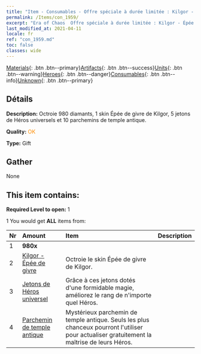 ```yaml
---
title: "Item - Consumables - Offre spéciale à durée limitée : Kilgor - Épée de givre"
permalink: /Items/con_1959/
excerpt: "Era of Chaos  Offre spéciale à durée limitée : Kilgor - Épée de givre"
last_modified_at: 2021-04-11
locale: fr
ref: "con_1959.md"
toc: false
classes: wide
---
```

 [Materials](/fr/Items/){: .btn .btn--primary}[Artifacts](/fr/Items/Artifacts/){: .btn .btn--success}[Units](/fr/Items/Units/){: .btn .btn--warning}[Heroes](/fr/Items/Heroes/){: .btn .btn--danger}[Consumables](/fr/Items/Consumables/){: .btn .btn--info}[Unknown](/fr/Items/Unknown/){: .btn .btn--primary}

## Détails
 **Description:** Octroie 980 diamants, 1 skin Épée de givre de Kilgor, 5 jetons de Héros universels et 10 parchemins de temple antique.

 **Quality:** <span style="color: #FF8C00">OK</span>

 **Type:** Gift

## Gather

  None

## This item contains:

 **Required Level to open:** 1

 1 You would get **ALL** items  from:

  | Nr | Amount |     Item    | Description |
  |:---|:-------|:------------|:-----------:|
  | 1 |  **980x** | <i class="fas fa-gem"/> |  | 
  | 2 | [Kilgor - Épée de givre](/fr/Items/con_1055/) | Octroie le skin Épée de givre de Kilgor. | 
  | 3 | [Jetons de Héros universel](/fr/Items/her_358/) | Grâce à ces jetons dotés d'une formidable magie, améliorez le rang de n'importe quel Héros. | 
  | 4 | [Parchemin de temple antique](/fr/Items/con_697/) | Mystérieux parchemin de temple antique. Seuls les plus chanceux pourront l'utiliser pour actualiser gratuitement la maîtrise de leurs Héros. | 
